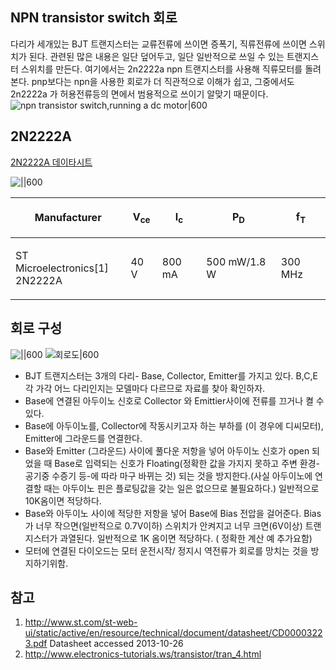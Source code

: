 ## NPN transistor switch 회로

다리가 세개있는 BJT 트랜지스터는 교류전류에 쓰이면 증폭기, 직류전류에 쓰이면 스위치가 된다. 관련된 많은 내용은 일단 덮어두고, 일단 일반적으로 쓰일 수 있는 트랜지스터 스위치를 만든다. 여기에서는 2n2222a npn 트랜지스터를 사용해 직류모터를 돌려본다. pnp보다는 npn을 사용한 회로가 더 직관적으로 이해가 쉽고, 그중에서도 2n2222a 가 허용전류등의 면에서 범용적으로 쓰이기 알맞기 때문이다.
![npn transistor switch,running a dc motor|600](https://cl.ly/5b7d977fdbcd/Image%202018-10-16%20at%207.10.58%20PM.png)

## 2N2222A

[2N2222A 데이타시트](http://web.mit.edu/6.101/www/reference/2N2222A.pdf)

![||600](https://upload.wikimedia.org/wikipedia/commons/thumb/a/ae/2N2222%2C_PN2222%2C_and_P2N2222_BJT_Pinout.jpg/800px-2N2222%2C_PN2222%2C_and_P2N2222_BJT_Pinout.jpg)

<table>
<thead>
<tr class="header">
<th><p>Manufacturer</p></th>
<th><p>V<sub>ce</sub></p></th>
<th><p>I<sub>c</sub></p></th>
<th><p>P<sub>D</sub></p></th>
<th><p>f<sub>T</sub></p></th>
</tr>
</thead>
<tbody>
<tr class="odd">
<td><p>ST Microelectronics[1]<br />
2N2222A</p></td>
<td><p>40 V</p></td>
<td><p>800 mA</p></td>
<td><p>500 mW/1.8 W</p></td>
<td><p>300 MHz</p></td>
</tr>
</tbody>
</table>

## 회로 구성

![||600](http://lhdangerous.godohosting.com/wiki/images/7/7a/Npn_transistor_switch-fritging.jpg)
![회로도|600](http://lhdangerous.godohosting.com/wiki/images/b/b0/Npn_transisor_switch_schem.png)

  - BJT 트랜지스터는 3개의 다리- Base, Collector, Emitter를 가지고 있다. B,C,E 각 가각 어느 다리인지는 모델마다 다르므로 자료를 찾아 확인하자.
  - Base에 연결된 아두이노 신호로 Collector 와 Emittier사이에 전류를 끄거나 켤 수 있다.
  - Base에 아두이노를, Collector에 작동시키고자 하는 부하를 (이 경우에 디씨모터), Emitter에 그라운드를 연결한다.
  - Base와 Emitter (그라운드) 사이에 풀다운 저항을 넣어 아두이노 신호가 open 되었을 때 Base로 입력되는 신호가 Floating(정확한 값을 가지지 못하고 주변 환경-공기중 수증기 등-에 따라 마구 바뀌는 것) 되는 것을 방지한다.(사실 아두이노에 연결할 때는 아두이노 핀은 플로팅값을 갖는 일은 없으므로 불필요하다.) 일반적으로 10K옴이면 적당하다.
  - Base와 아두이노 사이에 적당한 저항을 넣어 Base에 Bias 전압을 걸어준다. Bias가 너무 작으면(일반적으로 0.7V이하) 스위치가 안켜지고 너무 크면(6V이상) 트랜지스터가 과열된다. 일반적으로 1K 옴이면 적당하다. ( 정확한 계산 예 추가요함)
  - 모터에 연결된 다이오드는 모터 운전시작/ 정지시 역전류가 회로를 망치는 것을 방지하기위함.

## 참고
1.  <http://www.st.com/st-web-ui/static/active/en/resource/technical/document/datasheet/CD00003223.pdf>
    Datasheet accessed 2013-10-26
2.  <http://www.electronics-tutorials.ws/transistor/tran_4.html>
